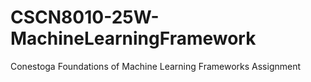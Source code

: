 # CSCN8010-25W-MachineLearningFramework
Conestoga Foundations of Machine Learning Frameworks Assignment
